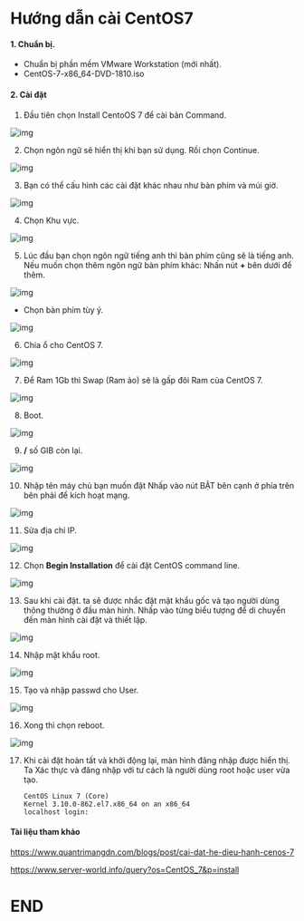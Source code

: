 # Hướng dẫn cài CentOS7

#### 1. Chuẩn bị.
- Chuẩn bị phần mềm VMware Workstation (mới nhất).
- CentOS-7-x86_64-DVD-1810.iso

#### 2. Cài đặt
1. Đầu tiên chọn Install CentoOS 7 để cài bản Command.

![img](https://www.quantrimangdn.com/files/luu%20moc/1-1.png)

2. Chọn ngôn ngữ sẽ hiển thị khi bạn sử dụng. Rồi chọn Continue.

![img](https://www.server-world.info/CentOS_7/install/img/2.png)

3. Bạn có thể cấu hình các cài đặt khác nhau như bàn phím và múi giờ.

![img](https://www.server-world.info/CentOS_7/install/img/3.png)

4. Chọn Khu vực. 

![img](https://www.quantrimangdn.com/files/luu%20moc/3-1.png)

 5. Lúc đầu bạn chọn ngôn ngữ tiếng anh thì bàn phím cũng sẽ là tiếng anh. Nếu muốn chọn thêm ngôn ngữ bàn phím khác: Nhấn nút **+** bên dưới để thêm.

![img](https://www.server-world.info/CentOS_7/install/img/6.png)

- Chọn bàn phím tùy ý.

![img](https://www.server-world.info/CentOS_7/install/img/7.png)

6.  Chia ổ cho CentOS 7.

![img](https://www.quantrimangdn.com/files/luu%20moc/4-1.png)

7. Để Ram 1Gb thì Swap (Ram ảo) sẽ là gấp đôi Ram của CentOS 7.

![img](https://www.quantrimangdn.com/files/luu%20moc/5-2.png)

8. Boot.

![img](https://www.quantrimangdn.com/files/luu%20moc/6-1.png)

9. **/** số GIB còn lại.

![img](https://www.quantrimangdn.com/files/luu%20moc/7-1.png)

10. Nhập tên máy chủ bạn muốn đặt Nhấp vào nút BẬT bên cạnh ở phía trên bên phải để kích hoạt mạng.

![img](https://www.server-world.info/CentOS_7/install/img/12.png)

11. Sửa địa chỉ IP.

![img](https://www.quantrimangdn.com/files/luu%20moc/9-1.png)

12. Chọn **Begin Installation** để cài đặt CentOS command line.

![img](https://www.quantrimangdn.com/files/luu%20moc/10-1.png)

13. Sau khi cài đặt. ta sẽ được nhắc đặt mật khẩu gốc và tạo người dùng thông thường ở đầu màn hình. Nhấp vào từng biểu tượng để di chuyển đến màn hình cài đặt và thiết lập.

![img](https://www.server-world.info/CentOS_7/install/img/15.png)

14. Nhập mật khẩu root.

![img](https://www.quantrimangdn.com/files/luu%20moc/11-1.png)

15. Tạo và nhập passwd cho User.

![img](https://www.server-world.info/CentOS_7/install/img/17.png)

16. Xong thì chọn reboot.

![img](https://www.quantrimangdn.com/files/luu%20moc/12-1.png)

17. Khi cài đặt hoàn tất và khởi động lại, màn hình đăng nhập được hiển thị. Ta Xác thực và đăng nhập với tư cách là người dùng root hoặc user vừa tạo.

        CentOS Linux 7 (Core) 
        Kernel 3.10.0-862.el7.x86_64 on an x86_64 
        localhost login:

#### Tài liệu tham khảo 

https://www.quantrimangdn.com/blogs/post/cai-dat-he-dieu-hanh-cenos-7

https://www.server-world.info/query?os=CentOS_7&p=install

# END
